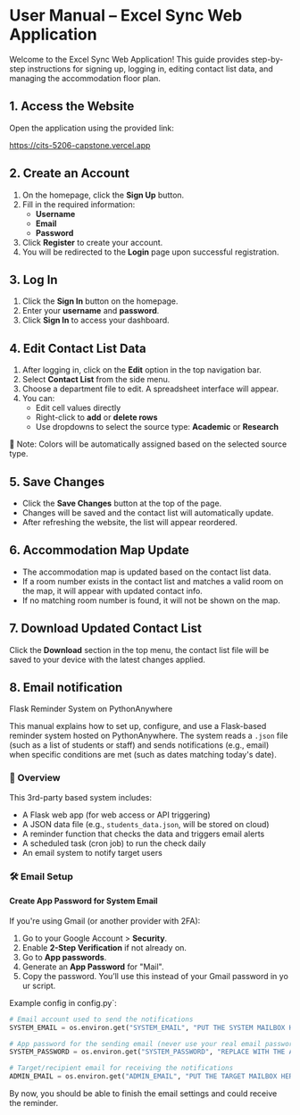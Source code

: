 # User Manual – Excel Sync Web Application

Welcome to the Excel Sync Web Application! This guide provides step-by-step instructions for signing up, logging in, editing contact list data, and managing the accommodation floor plan.

## 1. Access the Website

Open the application using the provided link:

https://cits-5206-capstone.vercel.app

## 2. Create an Account

1. On the homepage, click the **Sign Up** button.
2. Fill in the required information:
   - **Username**
   - **Email**
   - **Password**
3. Click **Register** to create your account.
4. You will be redirected to the **Login** page upon successful registration.

## 3. Log In

1. Click the **Sign In** button on the homepage.
2. Enter your **username** and **password**.
3. Click **Sign In** to access your dashboard.

## 4. Edit Contact List Data

1. After logging in, click on the **Edit** option in the top navigation bar.
2. Select **Contact List** from the side menu.
3. Choose a department file to edit. A spreadsheet interface will appear.
4. You can:
   - Edit cell values directly
   - Right-click to **add** or **delete rows**
   - Use dropdowns to select the source type: **Academic** or **Research**

📝 Note: Colors will be automatically assigned based on the selected source type.

## 5. Save Changes

- Click the **Save Changes** button at the top of the page.
- Changes will be saved and the contact list will automatically update.
- After refreshing the website, the list will appear reordered.

## 6. Accommodation Map Update

- The accommodation map is updated based on the contact list data.
- If a room number exists in the contact list and matches a valid room on the map, it will appear with updated contact info.
- If no matching room number is found, it will not be shown on the map.

## 7. Download Updated Contact List

Click the **Download** section in the top menu, the contact list file will be saved to your device with the latest changes applied.

## 8. Email notification

Flask Reminder System on PythonAnywhere

This manual explains how to set up, configure, and use a Flask-based reminder system hosted on PythonAnywhere. The system reads a `.json` file (such as a list of students or staff) and sends notifications (e.g., email) when specific conditions are met (such as dates matching today's date).

### 🧩 Overview

This 3rd-party based system includes:

- A Flask web app (for web access or API triggering)
- A JSON data file (e.g., `students_data.json`, will be stored on cloud)
- A reminder function that checks the data and triggers email alerts
- A scheduled task (cron job) to run the check daily
- An email system to notify target users

### 🛠️ Email Setup
#### Create App Password for System Email

If you're using Gmail (or another provider with 2FA):

1. Go to your Google Account > **Security**.
2. Enable **2-Step Verification** if not already on.
3. Go to **App passwords**.
4. Generate an **App Password** for "Mail".
5. Copy the password. You’ll use this instead of your Gmail password in your script.

Example config in config.py`:
```python
# Email account used to send the notifications
SYSTEM_EMAIL = os.environ.get("SYSTEM_EMAIL", "PUT THE SYSTEM MAILBOX HERE")

# App password for the sending email (never use your real email password)
SYSTEM_PASSWORD = os.environ.get("SYSTEM_PASSWORD", "REPLACE WITH THE APP PASSWORD")

# Target/recipient email for receiving the notifications
ADMIN_EMAIL = os.environ.get("ADMIN_EMAIL", "PUT THE TARGET MAILBOX HERE")
```

By now, you should be able to finish the email settings and could receive the reminder. 
